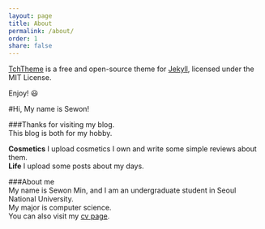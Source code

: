 ```yaml
---
layout: page
title: About
permalink: /about/
order: 1
share: false
---
```


[TchTheme](https://github.com/ttskch/jekyll-tch-theme) is a free and open-source theme for [Jekyll](http://jekyllrb.com/), licensed under the MIT License.

Enjoy! :smiley:

#Hi, My name is Sewon!

###Thanks for visiting my blog.  
This blog is both for my hobby.

**Cosmetics** I upload cosmetics I own and write some simple reviews about them.  
**Life** I upload some posts about my days.  

###About me  
My name is Sewon Min, and I am an undergraduate student in Seoul National University.  
My major is computer science.  
You can also visit my [cv page](http://shmsw25/github.io).  
